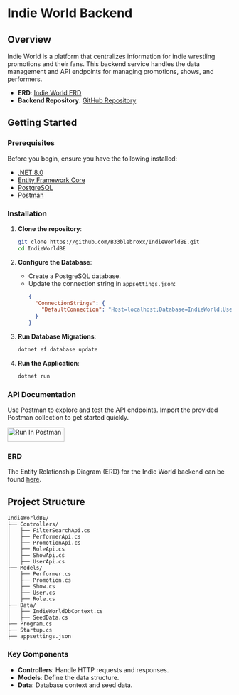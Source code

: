 ﻿# Indie World Backend

## Overview

Indie World is a platform that centralizes information for indie wrestling promotions and their fans. This backend service handles the data management and API endpoints for managing promotions, shows, and performers.

- **ERD**: [Indie World ERD](https://dbdiagram.io/d/Indie-World-663fbbb99e85a46d5596466c)
- **Backend Repository**: [GitHub Repository](https://github.com/B33blebroxx/IndieWorldBE)

## Getting Started

### Prerequisites

Before you begin, ensure you have the following installed:

- [.NET 8.0](https://dotnet.microsoft.com/download/dotnet/8.0)
- [Entity Framework Core](https://docs.microsoft.com/en-us/ef/core/)
- [PostgreSQL](https://www.postgresql.org/download/)
- [Postman](https://www.postman.com/downloads/)

### Installation

1. **Clone the repository**:
   ```sh
   git clone https://github.com/B33blebroxx/IndieWorldBE.git
   cd IndieWorldBE
   ```

2. **Configure the Database**:
   - Create a PostgreSQL database.
   - Update the connection string in `appsettings.json`:
     ```json
     {
       "ConnectionStrings": {
         "DefaultConnection": "Host=localhost;Database=IndieWorld;Username=yourusername;Password=yourpassword"
       }
     }
     ```

3. **Run Database Migrations**:
   ```sh
   dotnet ef database update
   ```

4. **Run the Application**:
   ```sh
   dotnet run
   ```

### API Documentation

Use Postman to explore and test the API endpoints. Import the provided Postman collection to get started quickly.

[<img src="https://run.pstmn.io/button.svg" alt="Run In Postman" style="width: 128px; height: 32px;">](https://god.gw.postman.com/run-collection/27995480-504913af-4dc9-49a4-aaee-f633329bbb78?action=collection%2Ffork&source=rip_markdown&collection-url=entityId%3D27995480-504913af-4dc9-49a4-aaee-f633329bbb78%26entityType%3Dcollection%26workspaceId%3D4436291b-d311-4c1b-b435-7e8fdaf412de)

### ERD

The Entity Relationship Diagram (ERD) for the Indie World backend can be found [here](https://dbdiagram.io/d/Indie-World-663fbbb99e85a46d5596466c).

## Project Structure

```plaintext
IndieWorldBE/
├── Controllers/
│   ├── FilterSearchApi.cs
│   ├── PerformerApi.cs
│   ├── PromotionApi.cs
│   ├── RoleApi.cs
│   ├── ShowApi.cs
│   ├── UserApi.cs
├── Models/
│   ├── Performer.cs
│   ├── Promotion.cs
│   ├── Show.cs
│   ├── User.cs
│   ├── Role.cs
├── Data/
│   ├── IndieWorldDbContext.cs
│   ├── SeedData.cs
├── Program.cs
├── Startup.cs
├── appsettings.json
```

### Key Components

- **Controllers**: Handle HTTP requests and responses.
- **Models**: Define the data structure.
- **Data**: Database context and seed data.
